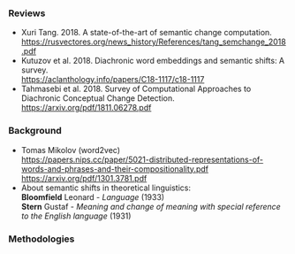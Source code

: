### Reviews

* Xuri Tang. 2018. A state-of-the-art of semantic change computation.<br>
https://rusvectores.org/news_history/References/tang_semchange_2018.pdf
* Kutuzov et al. 2018. Diachronic word embeddings and semantic shifts: A survey.<br>
https://aclanthology.info/papers/C18-1117/c18-1117
* Tahmasebi et al. 2018. Survey of Computational Approaches to Diachronic Conceptual Change Detection.<br>
https://arxiv.org/pdf/1811.06278.pdf

### Background

* Tomas Mikolov (word2vec)<br>
https://papers.nips.cc/paper/5021-distributed-representations-of-words-and-phrases-and-their-compositionality.pdf<br>
https://arxiv.org/pdf/1301.3781.pdf
* About semantic shifts in theoretical linguistics:<br>
__Bloomfield__ Leonard - _Language_ (1933)<br>
__Stern__ Gustaf - _Meaning and change of meaning with special reference to the English language_ (1931)

### Methodologies
